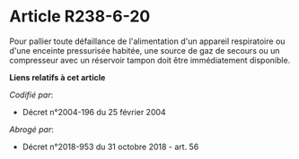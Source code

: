 # Article R238-6-20

Pour pallier toute défaillance de l'alimentation d'un appareil respiratoire ou d'une enceinte pressurisée habitée, une source
de gaz de secours ou un compresseur avec un réservoir tampon doit être immédiatement disponible.

**Liens relatifs à cet article**

_Codifié par_:

  - Décret n°2004-196 du 25 février 2004

_Abrogé par_:

  - Décret n°2018-953 du 31 octobre 2018 - art. 56
